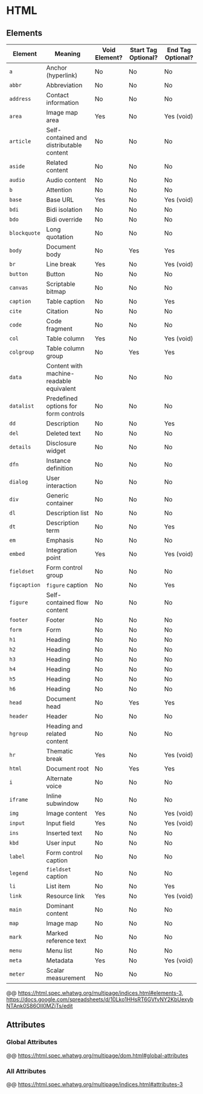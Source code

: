 # HTML

## Elements

| Element | Meaning | Void Element? | Start Tag Optional? | End Tag Optional? |
| --- | --- | --- | --- | --- |
| `a` | Anchor (hyperlink) | No | No | No |
| `abbr` | Abbreviation | No | No | No |
| `address` | Contact information | No | No | No |
| `area` | Image map area | Yes | No | Yes (void) |
| `article` | Self-contained and distributable content | No | No | No |
| `aside` | Related content | No | No | No |
| `audio` | Audio content | No | No | No |
| `b` | Attention | No | No | No |
| `base` | Base URL | Yes | No | Yes (void) |
| `bdi` | Bidi isolation | No | No | No |
| `bdo` | Bidi override | No | No | No |
| `blockquote` | Long quotation | No | No | No |
| `body` | Document body | No | Yes | Yes |
| `br` | Line break | Yes | No | Yes (void) |
| `button` | Button | No | No | No |
| `canvas` | Scriptable bitmap | No | No | No |
| `caption` | Table caption | No | No | Yes |
| `cite` | Citation | No | No | No |
| `code` | Code fragment | No | No | No |
| `col` | Table column | Yes | No | Yes (void) |
| `colgroup` | Table column group | No | Yes | Yes |
| `data` | Content with machine-readable equivalent | No | No | No |
| `datalist` | Predefined options for form controls | No | No | No |
| `dd` | Description | No | No | Yes |
| `del` | Deleted text | No | No | No |
| `details` | Disclosure widget | No | No | No |
| `dfn` | Instance definition | No | No | No |
| `dialog` | User interaction | No | No | No |
| `div` | Generic container | No | No | No |
| `dl` | Description list | No | No | No |
| `dt` | Description term | No | No | Yes |
| `em` | Emphasis | No | No | No |
| `embed` | Integration point | Yes | No | Yes (void) |
| `fieldset` | Form control group | No | No | No |
| `figcaption` | `figure` caption | No | No | Yes |
| `figure` | Self-contained flow content | No | No | No |
| `footer` | Footer | No | No | No |
| `form` | Form | No | No | No |
| `h1` | Heading | No | No | No |
| `h2` | Heading | No | No | No |
| `h3` | Heading | No | No | No |
| `h4` | Heading | No | No | No |
| `h5` | Heading | No | No | No |
| `h6` | Heading | No | No | No |
| `head` | Document head | No | Yes | Yes |
| `header` | Header | No | No | No |
| `hgroup` | Heading and related content | No | No | No |
| `hr` | Thematic break | Yes | No | Yes (void) |
| `html` | Document root | No | Yes | Yes |
| `i` | Alternate voice | No | No | No |
| `iframe` | Inline subwindow | No | No | No |
| `img` | Image content | Yes | No | Yes (void) |
| `input` | Input field | Yes | No | Yes (void) |
| `ins` | Inserted text | No | No | No |
| `kbd` | User input | No | No | No |
| `label` | Form control caption | No | No | No |
| `legend` | `fieldset` caption | No | No | No |
| `li` | List item | No | No | Yes |
| `link` | Resource link | Yes | No | Yes (void) |
| `main` | Dominant content | No | No | No |
| `map` | Image map | No | No | No |
| `mark` | Marked reference text | No | No | No |
| `menu` | Menu list | No | No | No |
| `meta` | Metadata | Yes | No | Yes (void) |
| `meter` | Scalar measurement | No | No | No |

@@ https://html.spec.whatwg.org/multipage/indices.html#elements-3, https://docs.google.com/spreadsheets/d/10Lko1HHsRT6GVfvNY2KbUexybNTAnk0S86OIl0MZjTs/edit

## Attributes

### Global Attributes

@@ https://html.spec.whatwg.org/multipage/dom.html#global-attributes

### All Attributes

@@ https://html.spec.whatwg.org/multipage/indices.html#attributes-3